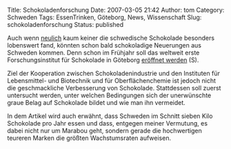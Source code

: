 Title: Schokoladenforschung
Date: 2007-03-05 21:42
Author: tom
Category: Schweden
Tags: EssenTrinken, Göteborg, News, Wissenschaft
Slug: schokoladenforschung
Status: published

Auch wenn
[neulich](http://www.fiket.de/2007/03/01/schwedische-schokolade/) kaum
keiner die schwedische Schokolade besonders lobenswert fand, könnten
schon bald schokoladige Neuerungen aus Schweden kommen. Denn schon im
Frühjahr soll das weltweit erste Forschungsinstitut für Schokolade in
Göteborg [eröffnet
werden](http://www.sr.se/Ekot/artikel.asp?artikel=1237714) (S).

Ziel der Kooperation zwischen Schokoladenindustrie und den Instituten
für Lebensmittel- und Biotechnik und für Oberflächenchemie ist jedoch
nicht die geschmackliche Verbesserung von Schokolade. Stattdessen soll
zuerst untersucht werden, unter welchen Bedingungen sich der
unerwünschte graue Belag auf Schokolade bildet und wie man ihn
vermeidet.

In dem Artikel wird auch erwähnt, dass Schweden im Schnitt sieben Kilo
Schokolade pro Jahr essen und dass, entgegen meiner Vermutung, es dabei
nicht nur um Marabou geht, sondern gerade die hochwertigen teureren
Marken die größten Wachstumsraten aufweisen.

